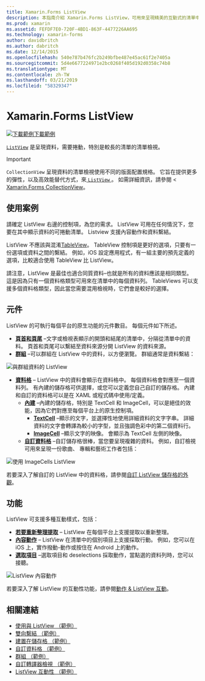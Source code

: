 ```yaml
---
title: Xamarin.Forms ListView
description: 本指南介紹 Xamarin.Forms ListView，可用來呈現精美的互動式的清單中的資料。
ms.prod: xamarin
ms.assetid: FEFDF7E0-720F-4BD1-863F-4477226AA695
ms.technology: xamarin-forms
author: davidbritch
ms.author: dabritch
ms.date: 12/14/2015
ms.openlocfilehash: 540e787b476fc2b249bfbe487e45ac61f2e7405a
ms.sourcegitcommit: 5d4e6677224971e2bc0268f405d192d0358c74b8
ms.translationtype: MT
ms.contentlocale: zh-TW
ms.lasthandoff: 03/21/2019
ms.locfileid: "58329347"
---
```

# <a name="xamarinforms-listview"></a>Xamarin.Forms ListView

[![下載範例](~/media/shared/download.png)下載範例](https://developer.xamarin.com/samples/WorkingWithListview)

[`ListView`](xref:Xamarin.Forms.ListView) 是呈現資料，需要捲動，特別是較長的清單的清單檢視。

> [!IMPORTANT]
> `CollectionView` 呈現資料的清單檢視使用不同的版面配置規格。 它旨在提供更多的彈性，以及高效能替代方式，來[ `ListView` ](xref:Xamarin.Forms.ListView)。 如需詳細資訊，請參閱 < [Xamarin.Forms CollectionView](~/xamarin-forms/user-interface/collectionview/index.md)。

## <a name="use-cases"></a>使用案例

請確定 ListView 右邊的控制項，為您的需求。 ListView 可用在任何情況下，您要在其中顯示資料的可捲動清單。 Listview 支援內容動作和資料繫結。

ListView 不應該與混淆[TableView](~/xamarin-forms/user-interface/tableview.md)。 TableView 控制項是更好的選項，只要有一份選項或資料之間的繫結。 例如，iOS 設定應用程式，有一組主要的預先定義的選項，比較適合使用 TableView 比 ListView。

請注意，ListView 是最佳也適合同質資料&ndash;也就是所有的資料應該是相同類型。 這是因為只有一個資料格類型可用來在清單中的每個資料列。 TableViews 可以支援多個資料格類型，因此當您需要混用檢視時，它們會是較好的選擇。

## <a name="components"></a>元件
ListView 的可執行每個平台的原生功能的元件數目。 每個元件如下所述。

- **[頁首和頁尾](customizing-list-appearance.md#Headers_and_Footers)** &ndash;文字或檢視表顯示的開頭和結尾的清單中，分隔從清單中的資料。 頁首和頁尾可以繫結至資料來源分開 ListView 的資料來源。
- **[群組](customizing-list-appearance.md#Grouping)** &ndash;可以群組在 ListView 中的資料，以方便瀏覽。 群組通常是資料繫結：

![](images/grouping-depth.png "與群組資料的 ListView")

- **[資料格](customizing-cell-appearance.md)** &ndash; ListView 中的資料會顯示在資料格中。 每個資料格會對應至一個資料列。 有內建的儲存格可供選擇，或您可以定義您自己自訂的儲存格。 內建和自訂的資料格可以是在 XAML 或程式碼中使用/定義。
  - **[內建](customizing-cell-appearance.md#Built_in_Cells)** &ndash;內建的儲存格，特別是 TextCell 和 ImageCell，可以是絕佳的效能，因為它們對應至每個平台上的原生控制項。
       - **[TextCell](customizing-cell-appearance.md#TextCell)**  &ndash;顯示的文字，並選擇性地使用詳細資料的文字字串。 詳細資料的文字會轉譯為較小的字型，並且強調色彩中的第二個資料行。
       - **[ImageCell](customizing-cell-appearance.md#ImageCell)**  &ndash;顯示文字的映像。 會顯示為 TextCell 左側的映像。
  - **[自訂資料格](customizing-cell-appearance.md#customcells)** &ndash;自訂儲存格很棒，當您要呈現複雜的資料。 例如，自訂檢視可用來呈現一份歌曲、 專輯和藝術工作者包括：

![](images/image-cell-default.png "使用 ImageCells ListView")

若要深入了解自訂的 ListView 中的資料格，請參閱[自訂 ListView 儲存格的外觀](customizing-cell-appearance.md)。

## <a name="functionality"></a>功能
ListView 可支援多種互動樣式，包括：

- **[若要重新整理提取](interactivity.md#Pull_to_Refresh)** &ndash; ListView 在每個平台上支援提取以重新整理。
- **[內容動作](interactivity.md#Context_Actions)** &ndash; ListView 在清單中的個別項目上支援採取行動。 例如，您可以在 iOS 上，實作撥動-動作或按住在 Android 上的動作。
- **[選取項目](interactivity.md#selectiontaps)** &ndash;選取項目和 deselections 採取動作，當點選的資料列時，您可以接聽。

![](images/context-default.png "ListView 內容動作")

若要深入了解 ListView 的互動性功能，請參閱[動作 & ListView 互動](interactivity.md)。

## <a name="related-links"></a>相關連結

- [使用與 ListView （範例）](https://developer.xamarin.com/samples/WorkingWithListview)
- [雙向繫結 （範例）](https://developer.xamarin.com/samples/xamarin-forms/UserInterface/ListView/SwitchEntryTwoBinding)
- [建置在儲存格 （範例）](https://developer.xamarin.com/samples/xamarin-forms/UserInterface/ListView/BuiltInCells)
- [自訂資料格 （範例）](https://developer.xamarin.com/samples/xamarin-forms/UserInterface/ListView/CustomCells)
- [群組 （範例）](https://developer.xamarin.com/samples/xamarin-forms/UserInterface/ListView/Grouping)
- [自訂轉譯器檢視 （範例）](https://developer.xamarin.com/samples/xamarin-forms/UserInterface/ListView/WorkingWithListviewNative)
- [ListView 互動性 （範例）](https://developer.xamarin.com/samples/xamarin-forms/UserInterface/ListView/interactivity)
